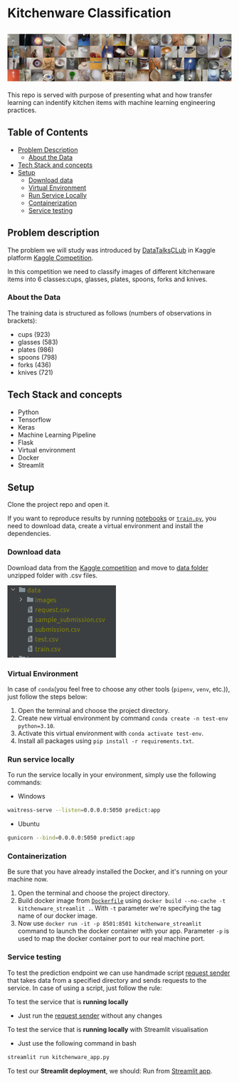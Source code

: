 # Kitchenware Classification
![kitchenware-classification](https://raw.githubusercontent.com/Kibzik/kitchenware-classification_cv/main/imgs/header.png)
---
This repo is served with purpose of presenting what and how transfer learning can indentify
kitchen items with machine learning engineering practices.
## Table of Contents
 * [Problem Description](#problem-description)
   * [About the Data](#about-the-data)
 * [Tech Stack and concepts](#tech-stack-and-concepts)
 * [Setup](#setup)
   * [Download data](#download-data)
   * [Virtual Environment](#virtual-environment)
   * [Run Service Locally](#run-service-locally)
   * [Containerization](#containerization)
   * [Service testing](#service-testing)

## Problem description
The problem we will study was introduced by [DataTalksCLub](https://datatalks.club/) in Kaggle platform [Kaggle Competition](https://www.kaggle.com/competitions/kitchenware-classification/).

In this competition we need to classify images of different kitchenware items into 6 classes:cups, glasses,
plates, spoons, forks and knives.

### About the Data
The training data is structured as follows (numbers of observations in brackets):
- cups (923)
- glasses (583)
- plates (986)
- spoons (798)
- forks (436)
- knives (721)

## Tech Stack and concepts

- Python
- Tensorflow
- Keras
- Machine Learning Pipeline
- Flask
- Virtual environment
- Docker
- Streamlit

## Setup
Clone the project repo and open it.

If you want to reproduce results by running [notebooks](notebooks/) or [`train.py`](src/train.py), 
you need to download data, create a virtual environment and install the dependencies.

### Download data
Download data from the [Kaggle competition](https://www.kaggle.com/competitions/kitchenware-classification/data) and move to [data folder](data/) unzipped folder with .csv files.

![Data folder structure](https://raw.githubusercontent.com/Kibzik/kitchenware-classification_cv/main/imgs/data_folder_strcture.png)

### Virtual Environment
In case of `conda`(you feel free to choose any other tools (`pipenv`, `venv`, etc.)), just follow the steps below:
1. Open the terminal and choose the project directory.
2. Create new virtual environment by command `conda create -n test-env python=3.10`.
3. Activate this virtual environment with `conda activate test-env`.
4. Install all packages using `pip install -r requirements.txt`.

### Run service locally
To run the service locally in your environment, simply use the following commands:
- Windows
```bash
waitress-serve --listen=0.0.0.0:5050 predict:app
```
- Ubuntu
```bash
gunicorn --bind=0.0.0.0:5050 predict:app
```

### Containerization
Be sure that you have already installed the Docker, and it's running on your machine now.
1. Open the terminal and choose the project directory.
2. Build docker image from [`Dockerfile`](Dockerfile) using `docker build --no-cache -t kitchenware_streamlit .`.
With `-t` parameter we're specifying the tag name of our docker image. 
3. Now use `docker run -it -p 8501:8501 kitchenware_streamlit` command to launch the docker container with your app. 
Parameter `-p` is used to map the docker container port to our real machine port.

### Service testing
To test the prediction endpoint we can use handmade script  [request sender](src/request_sender.py) that takes data from a specified directory and sends requests to the service.
In case of using a script, just follow the rule:

To test the service that is **running locally**
- Just run the  [request sender](src/request_sender.py) without any changes

To test the service that is **running locally** with Streamlit visualisation
- Just use the following command in bash
```bash
streamlit run kitchenware_app.py
```

To test our **Streamlit deployment**, we should:
Run from [Streamlit app](https://kibzik-kitchenware-classification-cv-kitchenware-app-hh5pb9.streamlit.app/).